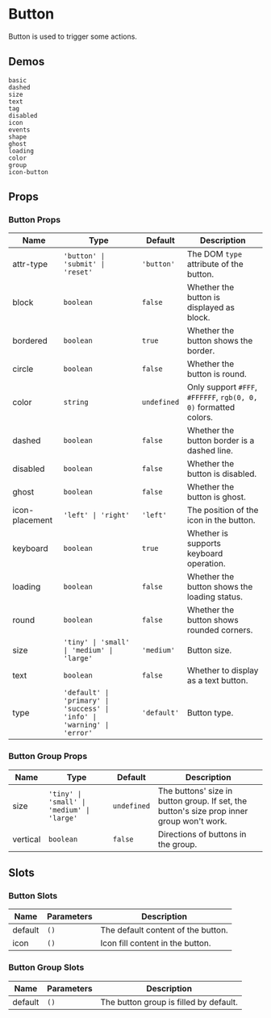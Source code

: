 # Button

Button is used to trigger some actions.

## Demos

```demo
basic
dashed
size
text
tag
disabled
icon
events
shape
ghost
loading
color
group
icon-button
```

## Props

### Button Props

| Name | Type | Default | Description |
| --- | --- | --- | --- |
| attr-type | `'button' \| 'submit' \| 'reset'` | `'button'` | The DOM `type` attribute of the button. |
| block | `boolean` | `false` | Whether the button is displayed as block. |
| bordered | `boolean` | `true` | Whether the button shows the border. |
| circle | `boolean` | `false` | Whether the button is round. |
| color | `string` | `undefined` | Only support `#FFF`, `#FFFFFF`, `rgb(0, 0, 0)` formatted colors. |
| dashed | `boolean` | `false` | Whether the button border is a dashed line. |
| disabled | `boolean` | `false` | Whether the button is disabled. |
| ghost | `boolean` | `false` | Whether the button is ghost. |
| icon-placement | `'left' \| 'right'` | `'left'` | The position of the icon in the button. |
| keyboard | `boolean` | `true` | Whether is supports keyboard operation. |
| loading | `boolean` | `false` | Whether the button shows the loading status. |
| round | `boolean` | `false` | Whether the button shows rounded corners. |
| size | `'tiny' \| 'small' \| 'medium' \| 'large'` | `'medium'` | Button size. |
| text | `boolean` | `false` | Whether to display as a text button. |
| type | `'default' \| 'primary' \| 'success' \| 'info' \| 'warning' \| 'error'` | `'default'` | Button type. |

### Button Group Props

| Name | Type | Default | Description |
| --- | --- | --- | --- |
| size | `'tiny' \| 'small' \| 'medium' \| 'large'` | `undefined` | The buttons' size in button group. If set, the button's size prop inner group won't work. |
| vertical | `boolean` | `false` | Directions of buttons in the group. |

## Slots

### Button Slots

| Name    | Parameters | Description                        |
| ------- | ---------- | ---------------------------------- |
| default | `()`       | The default content of the button. |
| icon    | `()`       | Icon fill content in the button.   |

### Button Group Slots

| Name    | Parameters | Description                            |
| ------- | ---------- | -------------------------------------- |
| default | `()`       | The button group is filled by default. |
